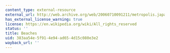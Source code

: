 ```yaml
---
content_type: external-resource
external_url: http://web.archive.org/web/20060710091211/metropolis.japantoday.com/tokyofeaturestories/376/tokyofeaturestoriesinc.htm
has_external_license_warning: true
license: https://en.wikipedia.org/wiki/All_rights_reserved
status: ''
title: Beaches
uid: 383aa54e-5f91-4e94-ad65-4d15c080e3e2
wayback_url: ''
---
```

